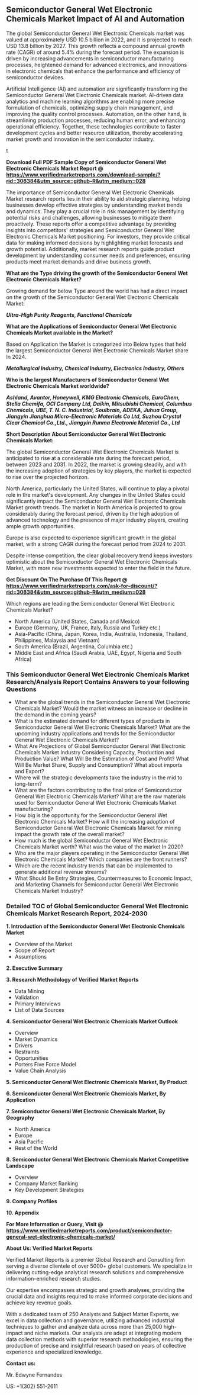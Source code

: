<h2>Semiconductor General Wet Electronic Chemicals Market Impact of AI and Automation</h2><p>The global Semiconductor General Wet Electronic Chemicals market was valued at approximately USD 10.5 billion in 2022, and it is projected to reach USD 13.8 billion by 2027. This growth reflects a compound annual growth rate (CAGR) of around 5.4% during the forecast period. The expansion is driven by increasing advancements in semiconductor manufacturing processes, heightened demand for advanced electronics, and innovations in electronic chemicals that enhance the performance and efficiency of semiconductor devices.</p><p>Artificial Intelligence (AI) and automation are significantly transforming the Semiconductor General Wet Electronic Chemicals market. AI-driven data analytics and machine learning algorithms are enabling more precise formulation of chemicals, optimizing supply chain management, and improving the quality control processes. Automation, on the other hand, is streamlining production processes, reducing human error, and enhancing operational efficiency. Together, these technologies contribute to faster development cycles and better resource utilization, thereby accelerating market growth and innovation in the semiconductor industry.</p>t</p><p id="" class=""><strong>Download Full PDF Sample Copy of Semiconductor General Wet Electronic Chemicals Market Report @ <a href="https://www.verifiedmarketreports.com/download-sample/?rid=308384&utm_source=github-R&utm_medium=028" target="_blank">https://www.verifiedmarketreports.com/download-sample/?rid=308384&utm_source=github-R&utm_medium=028</a></strong></p><p>The importance of&nbsp;Semiconductor General Wet Electronic Chemicals Market research reports lies in their ability to aid strategic planning, helping businesses develop effective strategies by understanding market trends and dynamics. They play a crucial role in risk management by identifying potential risks and challenges, allowing businesses to mitigate them proactively. These reports offer a competitive advantage by providing insights into competitors' strategies and Semiconductor General Wet Electronic Chemicals Market positioning. For investors, they provide critical data for making informed decisions by highlighting market forecasts and growth potential. Additionally, market research reports guide product development by understanding consumer needs and preferences, ensuring products meet market demands and drive business growth.</p><p><strong>What are the&nbsp;Type driving the growth of the Semiconductor General Wet Electronic Chemicals Market?</strong></p><p id="" class="">Growing demand for below Type around the world has had a direct impact on the growth of the Semiconductor General Wet Electronic Chemicals Market:</p><em><strong>Ultra-High Purity Reagents, Functional Chemicals</strong></em></p><strong>What are the&nbsp;Applications&nbsp;of Semiconductor General Wet Electronic Chemicals Market available in the Market?</strong></p><p id="" class="">Based on Application the Market is categorized into Below types that held the largest Semiconductor General Wet Electronic Chemicals Market share In 2024.</p><em><strong>Metallurgical Industry, Chemical Industry, Electronics Industry, Others</strong></em></p><strong>Who is the largest Manufacturers of Semiconductor General Wet Electronic Chemicals Market worldwide?</strong></p><p><em><strong>Ashland, Avantor, Honeywell, KMG Electronic Chemicals, EuroChem, Stella Chemifa, OCI Company Ltd, Daikin, Mitsubishi Chemical, Columbus Chemicals, UBE, T. N. C. Industrial, Soulbrain, ADEKA, Juhua Group, Jiangyin Jianghua Micro-Electronic Materials Co Ltd, Suzhou Crystal Clear Chemical Co.,Ltd., Jiangyin Runma Electronic Material Co., Ltd</strong></em></p><p id="" class=""><strong>Short Description About Semiconductor General Wet Electronic Chemicals Market:</strong></p><p>The global Semiconductor General Wet Electronic Chemicals Market is anticipated to rise at a considerable rate during the forecast period, between 2023 and 2031. In 2022, the market is growing steadily, and with the increasing adoption of strategies by key players, the market is expected to rise over the projected horizon.</p><p>North America, particularly the United States, will continue to play a pivotal role in the market's development. Any changes in the United States could significantly impact the Semiconductor General Wet Electronic Chemicals Market growth trends. The market in North America is projected to grow considerably during the forecast period, driven by the high adoption of advanced technology and the presence of major industry players, creating ample growth opportunities.</p><p>Europe is also expected to experience significant growth in the global market, with a strong CAGR during the forecast period from 2024 to 2031.</p><p>Despite intense competition, the clear global recovery trend keeps investors optimistic about the Semiconductor General Wet Electronic Chemicals Market, with more new investments expected to enter the field in the future.</p><p id="" class=""><strong>Get Discount On The Purchase Of This Report @ <a href="https://www.verifiedmarketreports.com/ask-for-discount/?rid=308384&utm_source=github-R&utm_medium=028" target="_blank">https://www.verifiedmarketreports.com/ask-for-discount/?rid=308384&utm_source=github-R&utm_medium=028</a></strong></p>Which regions are leading the Semiconductor General Wet Electronic Chemicals Market?</p><ul><li>North America (United States, Canada and Mexico)</li><li>Europe (Germany, UK, France, Italy, Russia and Turkey etc.)</li><li>Asia-Pacific (China, Japan, Korea, India, Australia, Indonesia, Thailand, Philippines, Malaysia and Vietnam)</li><li>South America (Brazil, Argentina, Columbia etc.)</li><li>Middle East and Africa (Saudi Arabia, UAE, Egypt, Nigeria and South Africa)</li></ul><h3 id="" class="">This Semiconductor General Wet Electronic Chemicals Market Research/Analysis Report Contains Answers to your following Questions</h3><ul><li>What are the global trends in the Semiconductor General Wet Electronic Chemicals Market? Would the market witness an increase or decline in the demand in the coming years?</li><li>What is the estimated demand for different types of products in Semiconductor General Wet Electronic Chemicals Market? What are the upcoming industry applications and trends for the Semiconductor General Wet Electronic Chemicals Market?</li><li>What Are Projections of Global Semiconductor General Wet Electronic Chemicals Market Industry Considering Capacity, Production and Production Value? What Will Be the Estimation of Cost and Profit? What Will Be Market Share, Supply and Consumption? What about imports and Export?</li><li>Where will the strategic developments take the industry in the mid to long-term?</li><li>What are the factors contributing to the final price of Semiconductor General Wet Electronic Chemicals Market? What are the raw materials used for Semiconductor General Wet Electronic Chemicals Market manufacturing?</li><li>How big is the opportunity for the Semiconductor General Wet Electronic Chemicals Market? How will the increasing adoption of Semiconductor General Wet Electronic Chemicals Market for mining impact the growth rate of the overall market?</li><li>How much is the global Semiconductor General Wet Electronic Chemicals Market worth? What was the value of the market In 2020?</li><li>Who are the major players operating in the Semiconductor General Wet Electronic Chemicals Market? Which companies are the front runners?</li><li>Which are the recent industry trends that can be implemented to generate additional revenue streams?</li><li>What Should Be Entry Strategies, Countermeasures to Economic Impact, and Marketing Channels for Semiconductor General Wet Electronic Chemicals Market Industry?</li></ul><h3 id="" class="">Detailed TOC of Global Semiconductor General Wet Electronic Chemicals Market Research Report, 2024-2030</h3><p id="" class=""><strong>1. Introduction of the Semiconductor General Wet Electronic Chemicals Market</strong></p><ul><li>Overview of the Market</li><li>Scope of Report</li><li>Assumptions</li></ul><p id="" class=""><strong>2. Executive Summary</strong></p><p id="" class=""><strong>3. Research Methodology of Verified Market Reports</strong></p><ul><li>Data Mining</li><li>Validation</li><li>Primary Interviews</li><li>List of Data Sources</li></ul><p id="" class=""><strong>4. Semiconductor General Wet Electronic Chemicals Market Outlook</strong></p><ul><li>Overview</li><li>Market Dynamics</li><li>Drivers</li><li>Restraints</li><li>Opportunities</li><li>Porters Five Force Model</li><li>Value Chain Analysis</li></ul><p id="" class=""><strong>5. Semiconductor General Wet Electronic Chemicals Market, By Product</strong></p><p id="" class=""><strong>6. Semiconductor General Wet Electronic Chemicals Market, By Application</strong></p><p id="" class=""><strong>7. Semiconductor General Wet Electronic Chemicals Market, By Geography</strong></p><ul><li>North America</li><li>Europe</li><li>Asia Pacific</li><li>Rest of the World</li></ul><p id="" class=""><strong>8. Semiconductor General Wet Electronic Chemicals Market Competitive Landscape</strong></p><ul><li>Overview</li><li>Company Market Ranking</li><li>Key Development Strategies</li></ul><p id="" class=""><strong>9. Company Profiles</strong></p><p id="" class=""><strong>10. Appendix</strong></p><p id="" class=""><strong>For More Information or Query, Visit @ <a href="https://www.verifiedmarketreports.com/product/semiconductor-general-wet-electronic-chemicals-market/" target="_blank">https://www.verifiedmarketreports.com/product/semiconductor-general-wet-electronic-chemicals-market/</a></strong></p><p id="" class=""><strong>About Us: Verified Market Reports</strong></p><p id="" class="">Verified Market Reports is a premier Global Research and Consulting firm serving a diverse clientele of over 5000+ global customers. We specialize in delivering cutting-edge analytical research solutions and comprehensive information-enriched research studies.</p><p id="" class="">Our expertise encompasses strategic and growth analyses, providing the crucial data and insights required to make informed corporate decisions and achieve key revenue goals.</p><p id="" class="">With a dedicated team of 250 Analysts and Subject Matter Experts, we excel in data collection and governance, utilizing advanced industrial techniques to gather and analyze data across more than 25,000 high-impact and niche markets. Our analysts are adept at integrating modern data collection methods with superior research methodologies, ensuring the production of precise and insightful research based on years of collective experience and specialized knowledge.</p><p id="" class=""><strong>Contact us:</strong></p><p id="" class="">Mr. Edwyne Fernandes</p><p id="" class="">US: +1(302) 551-2611</p>